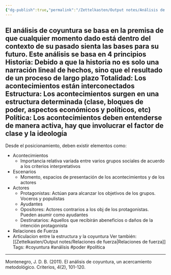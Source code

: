 ```yaml
---
{"dg-publish":true,"permalink":"/Zettelkasten/Output notes/Análisis de coyuntura/","noteIcon":"","created":"2025-06-02T12:53:26.360-04:00"}
---
```



El análisis de coyuntura se basa en la premisa de que cualquier momento dado está dentro del contexto de su pasado  sienta las bases para su futuro. Este análisis se basa en 4 principios
Historia: Debido a que la historia no es solo una narración lineal de hechos, sino que el resultado de un proceso de largo plazo 
Totalidad: Los acontecimientos están interconectados
Estructura: Los acontecimientos surgen en una estructura determinada (clase, bloques de poder, aspectos económicos y políticos, etc)
Política: Los acontecimientos deben entenderse de manera activa, hay que involucrar el factor de clase y la ideología
---

Desde el posicionamiento, deben existir elementos como:
- Acontecimientos
	- Importancia relativa variada entre varios grupos sociales de acuerdo a los criterios interpretativos
- Escenarios
	- Momento, espacios de presentación de los acontecimientos y de los actores
- Actores
	- Protagonistas: Actúan para alcanzar los objetivos de los grupos. Voceros y populistas
	- Ayudantes
	- Opositores: Actores contrarios a los obj de los protagonistas. Pueden asumir como ayudantes
	- Destinatarios: Aquellos que recibirán abeneficios o daños de la intención protagonista
- Relaciones de Fuerza
- Articulacion entre la estructura y la coyuntura
Ver también: [[Zettelkasten/Output notes/Relaciones de fuerza\|Relaciones de fuerza]]
Tags: #coyuntura #análisis #poder #política

--------- 
Montenegro, J. D. B. (2011). El análisis de coyuntura, un acercamiento metodológico. Criterios, 4(2), 101-120.